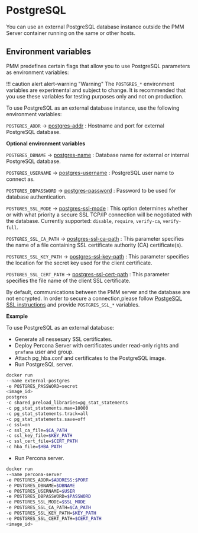 # PostgreSQL

You can use an external PostgreSQL database instance outside the PMM Server container running on the same or other hosts.

## Environment variables

PMM predefines certain flags that allow you to use PostgreSQL parameters as environment variables:

!!! caution alert alert-warning "Warning"
     The `POSTGRES_*` environment variables are experimental and subject to change. It is recommended that you use these variables for testing purposes only and not on production.

To use PostgreSQL as an external database instance, use the following environment variables: 
 
`POSTGRES_ADDR` -> [postgres-addr](https://www.postgresql.org/docs/14/libpq-connect.html#LIBPQ-CONNECT-HOST)
:   Hostname and port for external PostgreSQL database.

**Optional environment variables**

`POSTGRES_DBNAME` -> [postgres-name](https://www.postgresql.org/docs/14/libpq-connect.html#LIBPQ-CONNECT-DBNAME)
:   Database name for external or internal PostgreSQL database.

`POSTGRES_USERNAME` -> [postgres-username](https://www.postgresql.org/docs/14/libpq-connect.html#LIBPQ-CONNECT-USER)
:   PostgreSQL user name to connect as.
 
`POSTGRES_DBPASSWORD` -> [postgres-password](https://www.postgresql.org/docs/14/libpq-connect.html#LIBPQ-CONNECT-PASSWORD)
:   Password to be used for database authentication.

`POSTGRES_SSL_MODE` -> [postgres-ssl-mode](https://www.postgresql.org/docs/14/libpq-connect.html#LIBPQ-CONNECT-SSLMODE)
:   This option determines whether or with what priority a secure SSL TCP/IP connection will be negotiated with the database. Currently supported: `disable`, `require`, `verify-ca`, `verify-full`.

`POSTGRES_SSL_CA_PATH` -> [postgres-ssl-ca-path](https://www.postgresql.org/docs/14/libpq-connect.html#LIBPQ-CONNECT-SSLROOTCERT)
:   This parameter specifies the name of a file containing SSL certificate authority (CA) certificate(s).

`POSTGRES_SSL_KEY_PATH` -> [postgres-ssl-key-path](https://www.postgresql.org/docs/14/libpq-connect.html#LIBPQ-CONNECT-SSLKEY)
:   This parameter specifies the location for the secret key used for the client certificate.

`POSTGRES_SSL_CERT_PATH` -> [postgres-ssl-cert-path](https://www.postgresql.org/docs/14/libpq-connect.html#LIBPQ-CONNECT-SSLCERT)
:   This parameter specifies the file name of the client SSL certificate.

By default, communications between the PMM server and the database are not encrypted. In order to secure a connection,please follow [PostgeSQL SSL instructions](https://www.postgresql.org/docs/14/ssl-tcp.html) and provide `POSTGRES_SSL_*` variables. 

**Example**

To use PostgreSQL as an external database: 

* Generate all nessesary SSL certificates.
* Deploy Percona Server with certificates under read-only rights and `grafana` user and group.
* Attach pg_hba.conf and certificates to the PostgreSQL image.
* Run PostgreSQL server.
```sh
docker run 
--name external-postgres 
-e POSTGRES_PASSWORD=secret 
<image_id> 
postgres 
-c shared_preload_libraries=pg_stat_statements 
-c pg_stat_statements.max=10000 
-c pg_stat_statements.track=all 
-c pg_stat_statements.save=off 
-c ssl=on
-c ssl_ca_file=$CA_PATH
-c ssl_key_file=$KEY_PATH
-c ssl_cert_file=$CERT_PATH
-c hba_file=$HBA_PATH
```
* Run Percona server.
```sh
docker run 
--name percona-server 
-e POSTGRES_ADDR=$ADDRESS:$PORT
-e POSTGRES_DBNAME=$DBNAME
-e POSTGRES_USERNAME=$USER
-e POSTGRES_DBPASSWORD=$PASSWORD
-e POSTGRES_SSL_MODE=$SSL_MODE
-e POSTGRES_SSL_CA_PATH=$CA_PATH
-e POSTGRES_SSL_KEY_PATH=$KEY_PATH
-e POSTGRES_SSL_CERT_PATH=$CERT_PATH 
<image_id>
```